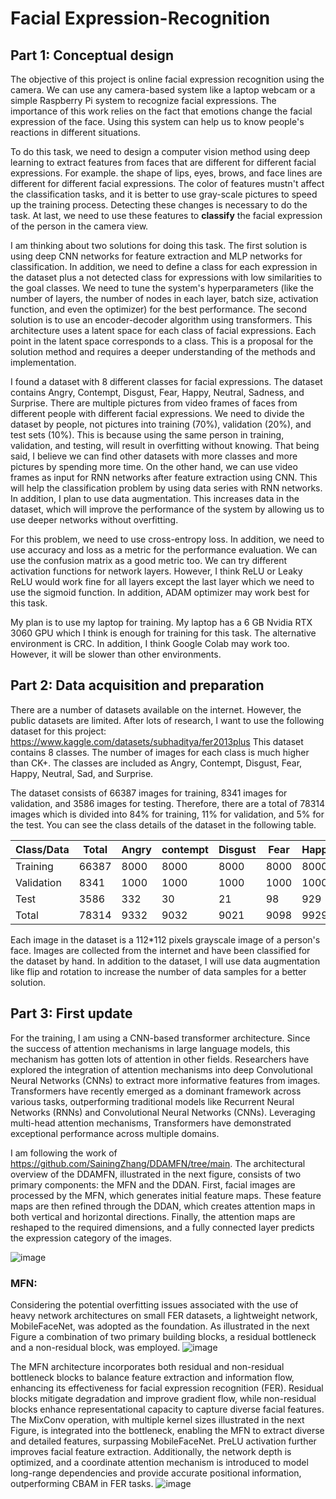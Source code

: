 # Facial Expression-Recognition
## Part 1: Conceptual design
The objective of this project is online facial expression recognition using the camera. We can use any camera-based system like a laptop webcam or a simple Raspberry Pi system to recognize facial expressions. The importance of this work relies on the fact that emotions change the facial expression of the face. Using this system can help us to know people's reactions in different situations.

To do this task, we need to design a computer vision method using deep learning to extract features from faces that are different for different facial expressions. For example. the shape of lips, eyes, brows, and face lines are different for different facial expressions. The color of features mustn't affect the classification tasks, and it is better to use gray-scale pictures to speed up the training process. Detecting these changes is necessary to do the task. At last, we need to use these features to **classify** the facial expression of the person in the camera view. 

I am thinking about two solutions for doing this task. The first solution is using deep CNN networks for feature extraction and MLP networks for classification. In addition, we need to define a class for each expression in the dataset plus a not detected class for expressions with low similarities to the goal classes. We need to tune the system's hyperparameters (like the number of layers, the number of nodes in each layer, batch size, activation function, and even the optimizer) for the best performance. The second solution is to use an encoder-decoder algorithm using transformers. This architecture uses a latent space for each class of facial expressions. Each point in the latent space corresponds to a class. This is a proposal for the solution method and requires a deeper understanding of the methods and implementation. 

I found a dataset with 8 different classes for facial expressions. The dataset contains Angry, Contempt, Disgust, Fear, Happy, Neutral, Sadness, and Surprise. There are multiple pictures from video frames of faces from different people with different facial expressions. We need to divide the dataset by people, not pictures into training (70%), validation (20%), and test sets (10%). This is because using the same person in training, validation, and testing, will result in overfitting without knowing. That being said, I believe we can find other datasets with more classes and more pictures by spending more time. On the other hand, we can use video frames as input for RNN networks after feature extraction using CNN. This will help the classification problem by using data series with RNN networks. In addition, I plan to use data augmentation. This increases data in the dataset, which will improve the performance of the system by allowing us to use deeper networks without overfitting.

For this problem, we need to use cross-entropy loss. In addition, we need to use accuracy and loss as a metric for the performance evaluation. We can use the confusion matrix as a good metric too. We can try different activation functions for network layers. However, I think ReLU or Leaky ReLU would work fine for all layers except the last layer which we need to use the sigmoid function. In addition, ADAM optimizer may work best for this task. 

My plan is to use my laptop for training. My laptop has a 6 GB Nvidia RTX 3060 GPU which I think is enough for training for this task. The alternative environment is CRC. In addition, I think Google Colab may work too. However, it will be slower than other environments.


## Part 2: Data acquisition and preparation
There are a number of datasets available on the internet. However, the public datasets are limited. After lots of research, I want to use the following dataset for this project:
https://www.kaggle.com/datasets/subhaditya/fer2013plus
This dataset contains 8 classes. The number of images for each class is much higher than CK+. The classes are included as Angry, Contempt, Disgust, Fear, Happy, Neutral, Sad, and Surprise. 

The dataset consists of 66387 images for training, 8341 images for validation, and 3586 images for testing. Therefore, there are a total of 78314 images which is divided into 84% for training, 11% for validation, and 5% for the test. You can see the class details of the dataset in the following table.  

| Class/Data | Total | Angry |contempt| Disgust | Fear | Happy | Neutral |  Sad  | Surprise |
|------------|-------|-------|--------|---------|------|-------|---------|-------|----------|
|  Training  | 66387 | 8000  |  8000  |  8000   | 8000 |  8000 |  10379  | 8000  |   8000   |
| Validation | 8341  | 1000  |  1000  |  1000   | 1000 |  1000 |  1341   | 1000  |   1000   |
|    Test    | 3586  |  332  |   30   |   21    |  98  |  929  |  1274   |  449  |    550   |
|   Total    | 78314 | 9332  |  9032  |   9021  | 9098 |  9929 |  12994  | 9449  |   9550   |

Each image in the dataset is a 112*112 pixels grayscale image of a person's face. Images are collected from the internet and have been classified for the dataset by hand. In addition to the dataset, I will use data augmentation like flip and rotation to increase the number of data samples for a better solution. 
## Part 3: First update

For the training, I am using a CNN-based transformer architecture. Since the success of attention mechanisms in large language models, this mechanism has gotten lots of attention in other fields. Researchers have explored the integration of attention mechanisms into deep Convolutional Neural Networks (CNNs) to extract more informative features from images. Transformers have recently emerged as a dominant framework across various tasks, outperforming traditional models like Recurrent Neural Networks (RNNs) and Convolutional Neural Networks (CNNs). Leveraging multi-head attention mechanisms, Transformers have demonstrated exceptional performance across multiple domains. 

I am following the work of https://github.com/SainingZhang/DDAMFN/tree/main. The architectural overview of the DDAMFN, illustrated in the next figure, consists of two primary components: the MFN and the DDAN. First, facial images are processed by the MFN, which generates initial feature maps. These feature maps are then refined through the DDAN, which creates attention maps in both vertical and horizontal directions. Finally, the attention maps are reshaped to the required dimensions, and a fully connected layer predicts the expression category of the images.

![image](https://github.com/user-attachments/assets/0d1ea4c4-3ab2-4a74-87c1-ee4c66ac581b)
### MFN: 
Considering the potential overfitting issues associated with the use of heavy network architectures on small FER datasets, a lightweight network, MobileFaceNet, was adopted as the foundation. As illustrated in the next Figure a combination of two primary building blocks, a residual bottleneck and a non-residual block, was employed.
![image](https://github.com/user-attachments/assets/e9c7bee1-e104-4175-8596-43c98aecc226)

The MFN architecture incorporates both residual and non-residual bottleneck blocks to balance feature extraction and information flow, enhancing its effectiveness for facial expression recognition (FER). Residual blocks mitigate degradation and improve gradient flow, while non-residual blocks enhance representational capacity to capture diverse facial features. The MixConv operation, with multiple kernel sizes illustrated in the next Figure, is integrated into the bottleneck, enabling the MFN to extract diverse and detailed features, surpassing MobileFaceNet. PreLU activation further improves facial feature extraction. Additionally, the network depth is optimized, and a coordinate attention mechanism is introduced to model long-range dependencies and provide accurate positional information, outperforming CBAM in FER tasks.
![image](https://github.com/user-attachments/assets/dc692715-3711-4f0a-9b62-34bf1557a054)

